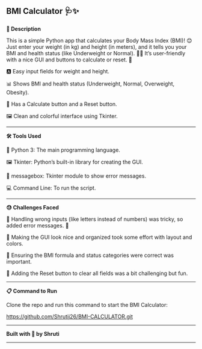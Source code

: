**BMI Calculator 🩺✨**
-----------------------------------------------------------------------------------------------------------------------------------------------------------------------------
**📝 Description**

This is a simple Python app that calculates your Body Mass Index (BMI)! 😊 Just enter your weight (in kg) and height (in meters), and it tells you your BMI and health status (like Underweight or Normal). 🏋️‍♂️ It’s user-friendly with a nice GUI and buttons to calculate or reset. 🎉


🅰️ Easy input fields for weight and height.

📊 Shows BMI and health status (Underweight, Normal, Overweight, Obesity).

🚀 Has a Calculate button and a Reset button.

🖼️ Clean and colorful interface using Tkinter.

-----------------------------------------------------------------------------------------------------------------------------------------------------------------------------

**🛠️ Tools Used**


🐍 Python 3: The main programming language.

🖼️ Tkinter: Python’s built-in library for creating the GUI.

📩 messagebox: Tkinter module to show error messages.

💻 Command Line: To run the script.

-----------------------------------------------------------------------------------------------------------------------------------------------------------------------------

**😓 Challenges Faced**


🚫 Handling wrong inputs (like letters instead of numbers) was tricky, so added error messages. 🛑

🎨 Making the GUI look nice and organized took some effort with layout and colors.

🧮 Ensuring the BMI formula and status categories were correct was important.

🔄 Adding the Reset button to clear all fields was a bit challenging but fun.

-----------------------------------------------------------------------------------------------------------------------------------------------------------------------------

**📋 Command to Run**

Clone the repo and run this command to start the BMI Calculator:

https://github.com/Shrutij26/BMI-CALCULATOR.git

-----------------------------------------------------------------------------------------------------------------------------------------------------------------------------

**Built with 💖 by Shruti**

-----------------------------------------------------------------------------------------------------------------------------------------------------------------------------
